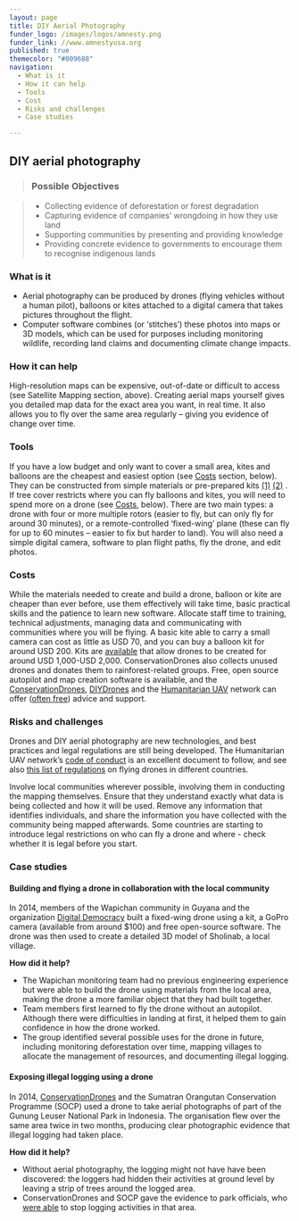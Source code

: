 ```yaml
---
layout: page
title: DIY Aerial Photography
funder_logo: /images/logos/amnesty.png
funder_link: //www.amnestyusa.org
published: true
themecolor: "#009688"
navigation:
  - What is it
  - How it can help
  - Tools
  - Cost
  - Risks and challenges
  - Case studies

---
```


## DIY aerial photography

> ### Possible Objectives

> * Collecting evidence of deforestation or forest degradation
> * Capturing evidence of companies’ wrongdoing in how they use land 
> * Supporting communities by presenting and providing knowledge 
> * Providing concrete evidence to governments to encourage them to recognise indigenous lands

### What is it
* Aerial photography can be produced by drones (flying vehicles without a human pilot), balloons or kites attached to a digital camera that takes pictures throughout the flight.
* Computer software combines (or ‘stitches’) these photos into maps or 3D models, which can be used for purposes including monitoring wildlife, recording land claims and documenting climate change impacts.

### How it can help
High-resolution maps can be expensive, out-of-date or difficult to access (see Satellite Mapping section, above). Creating aerial maps yourself gives you detailed map data for the exact area you want, in real time. It also allows you to fly over the same area regularly – giving you evidence of change over time. 

### Tools 
If you have a low budget and only want to cover a small area, kites and balloons are the cheapest and easiest option (see [Costs](#costs) section, below). They can be constructed from simple materials or pre-prepared kits [(1)](http://publiclaboratory.org/wiki/balloon-mapping) [(2)](http://publiclaboratory.org/wiki/kite-mapping) . If tree cover restricts where you can fly balloons and kites, you will need to spend more on a drone (see [Costs](#costs), below). There are two main types: a drone with four or more multiple rotors (easier to fly, but can only fly for around 30 minutes), or a remote-controlled ‘fixed-wing’ plane (these can fly for up to 60 minutes – easier to fix but harder to land). You will also need a simple digital camera, software to plan flight paths, fly the drone, and edit photos.

### <a href="costs"></a>Costs
While the materials needed to create and build a drone, balloon or kite are cheaper than ever before, use them effectively will take time, basic practical skills and the patience to learn new software. Allocate staff time to training, technical adjustments, managing data and communicating with communities where you will be flying. A basic kite able to carry a small camera can cost as little as USD 70, and you can buy a balloon kit for around USD 200. Kits are [available](http://www.openrelief.org/home/open-source-airframe/) that allow drones to be created for around USD 1,000-USD 2,000. ConservationDrones also collects unused drones and donates them to rainforest-related groups. Free, open source autopilot and map creation software is available, and the [ConservationDrones](http://conservationdrones.org), [DIYDrones](http://diydrones.com/) and the [Humanitarian UAV](http://uaviators.org/about-this-site-rules) network can offer ([often free](http://opendronemap.github.io/odm/)) advice and support. 

### Risks and challenges
Drones and DIY aerial photography are new technologies, and best practices and legal regulations are still being developed. The Humanitarian UAV network’s [code of conduct](https://uaviators.org/docs) is an excellent document to follow, and see also [this list of regulations](http://wiki.uaviators.org/doku.php) on flying drones in different countries.

Involve local communities wherever possible, involving them in conducting the mapping themselves. Ensure that they understand exactly what data is being collected and how it will be used. Remove any information that identifies individuals, and share the information you have collected with the community being mapped afterwards. Some countries are starting to introduce legal restrictions on who can fly a drone and where - check whether it is legal before you start. 

### Case studies

#### Building and flying a drone in collaboration with the local community
In 2014, members of the Wapichan community in Guyana and the organization [Digital Democracy](http://www.digital-democracy.org/blog/we-built-a-drone/) built a fixed-wing drone using a kit, a GoPro camera (available from around $100) and free open-source software. The drone was then used to create a detailed 3D model of Sholinab, a local village.

**How did it help?**

* The Wapichan monitoring team had no previous engineering experience but were able to build the drone using materials from the local area, making the drone a more familiar object that they had built together.
* Team members first learned to fly the drone without an autopilot. Although there were difficulties in landing at first, it helped them to gain confidence in how the drone worked.
* The group identified several possible uses for the drone in future, including monitoring deforestation over time, mapping villages to allocate the management of resources, and documenting illegal logging.


#### Exposing illegal logging using a drone 
In 2014, [ConservationDrones](http://conservationdrones.org/2014/10/24/recycle/) and the Sumatran Orangutan Conservation Programme (SOCP) used a drone to take aerial photographs of part of the Gunung Leuser National Park in Indonesia. The organisation flew over the same area twice in two months, producing clear photographic evidence that illegal logging had taken place. 

**How did it help?**

* Without aerial photography, the logging might not have have been discovered: the loggers had hidden their activities at ground level by leaving a strip of trees around the logged area.
* ConservationDrones and SOCP gave the evidence to park officials, who [were able](http://conservationdrones.org/2014/09/30/illegal-logging/) to stop logging activities in that area.

